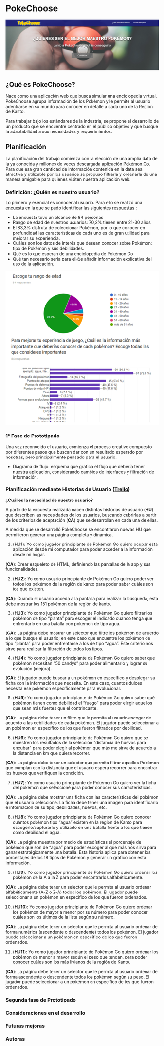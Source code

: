 # PokeChoose 

![Página-inicio-PokeChoose](image_readme/PokeChoose.png)

## ¿Qué es PokeChoose?

Nace como una aplicación web que busca simular una enciclopedia virtual. PokeChoose agrupa información de los Pokémon y  le permite al usuario adentrarse en su mundo   para conocer en detalle a cada uno de la Región de Kanto.  

Para trabajar bajo los estándares de la industria, se propone el desarrollo de un producto que se encuentre centrado en el público objetivo y que busque la adaptabilidad a sus necesidades y requerimientos. 

## Planificación 

La planificación del trabajo comienza con la elección de una amplia data de la ya conocida y millones de veces descargada aplicación [Pokémon Go](https://www.pokemongo.com/es-es/). Para que esa gran cantidad de información contenida en la data sea atractiva y utilizable por los usuarios se propuso filtrarla y ordenarla de una manera amigable para quienes visiten nuestra aplicación web.

### Definición: ¿Quién es nuestro usuario? 

Lo primero y esencial es conocer al usuario. Para ello se realizó una [encuesta](https://docs.google.com/forms/d/1tS5dteTqStz4BMEkpbQ3pghEVAidVwr08N6nTFHm-xY/edit) en la que se pudo identificar las siguientes [respuestas](https://drive.google.com/file/d/1nwkNuqA18Amx-N_uXer230QfavxjX2rg/view?usp=sharing) : 

* La encuesta tuvo un alcance de 84 personas
* Rango de edad de nuestros usuarios: 70,2% tienen entre 21-30 años
* El 83,3% disfruta de coleccionar Pokémon, por lo que conocer en profundidad las características  de cada uno es de gran utilidad para mejorar su experiencia.  
* Cuáles son los datos de interés que desean conocer sobre Pokémon: tipo de Pokémon y sus debilidades. 
* Qué es lo que esperan de una enciclopedia de Pokémon Go 
* Qué tan necesario sería para ell@s añadir información explicativa del uso de la aplicación.

![Fotografía-encuesta-google](image_readme/collage_encuesta.jpg)
 
### 1° Fase de Prototipado

Una vez reconocido el usuario, comienza el proceso creativo compuesto por diferentes pasos que buscan dar con un resultado esperado por nosotras, pero principalmente pensado para el usuario. 

* Diagrama de flujo: esquema que grafica el flujo que debería tener nuestra aplicación, considerando cambios de interfaces y filtración de información. 

### Planificación mediante Historias de Usuario ([Trello](https://trello.com/b/7jlIokTT/data-lovers))

**¿Cuál es la necesidad de nuestro usuario?**

A partir de la encuesta realizada nacen distintas historias de usuario (**HU**)  que describen las necesidades de los usuarios, buscando cubrirlas a partir de los criterios de aceptación (**CA**) que se desarrollan en cada una de ellas.

A medida que se desarrolló PokeChoose se encontraron nuevas HU que permitieron generar una página completa y dinámica. 

1. (**HU1**): Yo como jugador principiante de Pokémon Go quiero ocupar esta aplicación desde mi computador para poder acceder a la información desde mi hogar.

(**CA**): Crear esqueleto de HTML, definiendo las pantallas de la app y sus funcionalidades.

2. (**HU2**): Yo como usuario principiante de Pokémon Go quiero poder ver todos los pokémon de la  región de kanto para poder saber cuáles son los que existen.

(**CA**): Cuando el usuario acceda a la pantalla para realizar la búsqueda, esta debe mostrar los 151 pokémon de la región de kanto.

3. (**HU3**): Yo como jugador principiante de Pokémon Go quiero filtrar los pokémon de tipo “planta” para escoger el indicado cuando tenga que enfrentarlo en una batalla con pokémon de tipo agua.

(**CA**): La página debe mostrar un selector que filtre los pokémon de acuerdo a lo que busque el usuario; en este caso que encuentre los pokémon de tipo “planta” para poder enfrentarse a los de tipo “agua”.  Este criterio nos sirve para realizar la filtración de todos los tipos.

4. (**HU4**): Yo como jugador principiante de Pokémon Go quiero saber que pokémon necesitan “50 candys” para poder alimentarlo y lograr su evolución (mejora). 

(**CA**): El jugador puede buscar a un pokémon en específico y desplegar su ficha con la información que necesita. En este caso, cuantos dulces necesita ese pokémon específicamente para evolucionar.

5. (**HU5**): Yo como jugador principiante de Pokémon Go quiero saber qué pokémon tienen como debilidad el “fuego” para poder elegir aquellos que sean más fuertes que el contrincante.  

(**CA**): La página debe tener un filtro que le permita  al usuario escoger de acuerdo a las debilidades de cada pokémon. El jugador puede seleccionar a un pokémon en específico de los que fueron filtrados por debilidad.

6. (**HU6**): Yo como jugador principiante de Pokémon Go quiero que se muestren los resultados de la selección  "distancia de huevos para encubar" para poder elegir al pokémon que más me sirva de acuerdo a la distancia en km que quiera recorrer.  

(**CA**): La página debe tener un selector que permita filtrar aquellos Pokémon  que cumplan  con la distancia que el usuario espera recorrer para encontrar  los huevos que verifiquen  la condición.  

7. (**HU7**): Yo como usuario principiante de Pokémon Go quiero ver la ficha del pokémon que seleccioné para poder conocer sus características.

(**CA**): La página debe mostrar una ficha con las características del pokémon que el usuario seleccione. La ficha debe tener una imagen para identificarlo e información de su tipo, debilidades, huevos, etc.

8. (**HU8**): Yo como jugador principiante de Pokémon Go quiero conocer cuántos pokémon tipo “agua” existen en la región de Kanto para escogerlo/capturarlo y utilizarlo en una batalla frente a los que tienen como debilidad el agua.  

(**CA**): La página muestra por medio de estadísticas el porcentaje de pokémon que son de “agua” para poder escoger al que más nos sirva para ganar estratégicamente una batalla. Esta historia aplica para obtener los porcentajes de los 18 tipos de Pokémon y generar un gráfico con esta  información. 

9. (**HU9**): Yo como jugador principiante de Pokémon Go quiero ordenar los pokémon de la A a la Z  para poder encontrarlos alfabéticamente. 

(**CA**): La página debe tener un selector que le permita  al usuario ordenar alfabéticamente (A-Z o Z-A) todos los pokémon. El jugador puede seleccionar a un pokémon en específico de los que fueron ordenados.

10. (**HU10**): Yo como jugador principiante de Pokémon Go quiero ordenar los pokémon de mayor a menor por su número para poder conocer cuáles son los últimos de la lista según su número.

(**CA**): La página debe tener un selector que le permita  al usuario ordenar de forma numérica (ascendente o descendente) todos los pokémon. El jugador puede seleccionar a un pokémon en específico de los que fueron ordenados.

11. (**HU11**): Yo como jugador principiante de Pokémon Go quiero ordenar los pokémon de menor a mayor  según el peso que tengan, para poder conocer cuáles son los más livianos de la región de Kanto. 

(**CA**): La página debe tener un selector que le permita  al usuario ordenar de forma ascendente o descendente todos los pokémon según su peso. El jugador puede seleccionar a un pokémon en específico de los que fueron ordenados.

### Segunda fase de Prototipado
### Consideraciones en el desarrollo 
### Futuras mejoras
### Autoras 